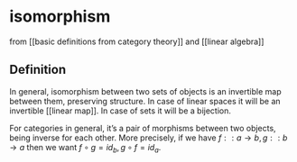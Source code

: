 # isomorphism
from [[basic definitions from category theory]] and [[linear algebra]]

## Definition
In general, isomorphism between two sets of objects is an invertible map between them, preserving structure. In case of linear spaces it will be an invertible [[linear map]]. In case of sets it will be a bijection.

For categories in general, it’s a pair of morphisms between two objects, being inverse for each other. More precisely, if we have $f :: a \to b, g :: b \to a$ then we want $f \circ g = id_{b}, g \circ f = id_{a}$.
